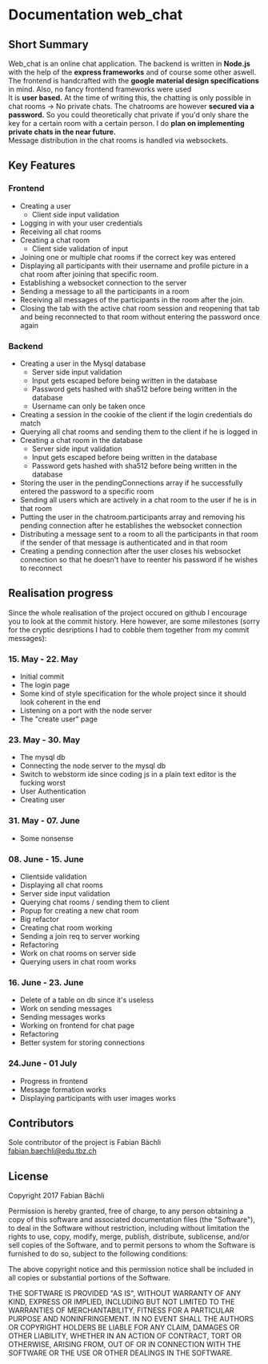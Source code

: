 # Documentation web_chat
## Short Summary
Web_chat is an online chat application. The backend is written in __Node.js__ with the help of the __express frameworks__ and of course some other aswell. <br>
The frontend is handcrafted with the __google material design specifications__ in mind. Also, no fancy frontend frameworks were used <br>
It is __user based.__ At the time of writing this, the chatting is only possible in chat rooms -> No private chats. The chatrooms are however __secured via a password.__ So you could theoretically chat private if you'd only share the key for a certain room with a certain person. I do __plan on implementing private chats in the near future.__ <br>
Message distribution in the chat rooms is handled via websockets.

## Key Features
### Frontend
- Creating a user
   * Client side input validation
- Logging in with your user credentials
- Receiving all chat rooms
- Creating a chat room
   * Client side validation of input
- Joining one or multiple chat rooms if the correct key was entered
- Displaying all participants with their username and profile picture in a chat room after joining that specific room.
- Establishing a websocket connection to the server
- Sending a message to all the participants in a room
- Receiving all messages of the participants in the room after the join.
- Closing the tab with the active chat room session and reopening that tab and being reconnected to that room without entering the password once again

### Backend
- Creating a user in the Mysql database
   * Server side input validation
   * Input gets escaped before being written in the database
   * Password gets hashed with sha512 before being written in the database
   * Username can only be taken once
- Creating a session in the cookie of the client if the login credentials do match
- Querying all chat rooms and sending them to the client if he is logged in
- Creating a chat room in the database
   * Server side input validation
   * Input gets escaped before being written in the database
   * Password gets hashed with sha512 before being written in the database
- Storing the user in the pendingConnections array if he successfully entered the password to a specific room
- Sending all users which are actively in a chat room to the user if he is in that room
- Putting the user in the chatroom.participants array and removing his pending connection after he establishes the websocket connection
- Distributing a message sent to a room to all the participants in that room if the sender of that message is authenticated and in that room
- Creating a pending connection after the user closes his websocket connection so that he doesn't have to reenter his password if he wishes to reconnect

## Realisation progress
Since the whole realisation of the project occured on github I encourage you to look at the commit history. Here however, are some milestones (sorry for the cryptic desriptions I had to cobble them together from my commit messages):

### 15. May - 22. May
- Initial commit
- The login page
- Some kind of style specification for the whole project since it should look coherent in the end
- Listening on a port with the node server
- The "create user" page

### 23. May - 30. May
- The mysql db
- Connecting the node server to the mysql db
- Switch to webstorm ide since coding js in a plain text editor is the fucking worst
- User Authentication
- Creating user

### 31. May - 07. June
- Some nonsense

### 08. June - 15. June
- Clientside validation
- Displaying all chat rooms
- Server side input validation
- Querying chat rooms / sending them to client
- Popup for creating a new chat room
- Big refactor
- Creating chat room working
- Sending a join req to server working
- Refactoring
- Work on chat rooms on server side
- Querying users in chat room works

### 16. June - 23. June
- Delete of a table on db since it's useless
- Work on sending messages
- Sending messages works
- Working on frontend for chat page
- Refactoring
- Better system for storing connections

### 24.June - 01 July
- Progress in frontend
- Message formation works
- Displaying participants with user images works

## Contributors
Sole contributor of the project is Fabian Bächli <br>
fabian.baechli@edu.tbz.ch

## License
Copyright 2017 Fabian Bächli

Permission is hereby granted, free of charge, to any person obtaining a copy of this software and associated documentation files (the "Software"), to deal in the Software without restriction, including without limitation the rights to use, copy, modify, merge, publish, distribute, sublicense, and/or sell copies of the Software, and to permit persons to whom the Software is furnished to do so, subject to the following conditions:

The above copyright notice and this permission notice shall be included in all copies or substantial portions of the Software.

THE SOFTWARE IS PROVIDED "AS IS", WITHOUT WARRANTY OF ANY KIND, EXPRESS OR IMPLIED, INCLUDING BUT NOT LIMITED TO THE WARRANTIES OF MERCHANTABILITY, FITNESS FOR A PARTICULAR PURPOSE AND NONINFRINGEMENT. IN NO EVENT SHALL THE AUTHORS OR COPYRIGHT HOLDERS BE LIABLE FOR ANY CLAIM, DAMAGES OR OTHER LIABILITY, WHETHER IN AN ACTION OF CONTRACT, TORT OR OTHERWISE, ARISING FROM, OUT OF OR IN CONNECTION WITH THE SOFTWARE OR THE USE OR OTHER DEALINGS IN THE SOFTWARE.
